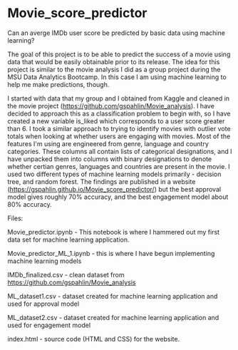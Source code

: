 # Movie_score_predictor
Can an averge IMDb user score be predicted by basic data using machine learning? 

The goal of this project is to be able to predict the success of a movie using data that would be easily obtainable prior to its release. The idea for this project
is similar to the movie analysis I did as a group project during the MSU Data Analytics Bootcamp. In this case I am using machine learning to help me make predictions,
though.

I started with data that my group and I obtained from Kaggle and cleaned in the movie project (https://github.com/gspahlin/Movie_analysis). I have decided to approach 
this as a classification problem to begin with, so I have created a new variable is_liked which corresponds to a user score greater than 6. I took a similar approach to trying to identify movies with outlier vote totals when looking at whether users are engaging with movies.  Most of the features I'm using are engineered from genre, language and country categories. These columns all contain lists of categorical designations, and I have unpacked them into columns with binary designations to denote whether certian genres, languages and countries are present in the movie. I used two different types of machine learning models primarily - decision tree, and random
forest. The findings are published in a website (https://gspahlin.github.io/Movie_score_predictor/) but the best approval model gives roughly 70% accuracy, and the 
best engagement model about 80% accuracy. 

Files:

Movie_predictor.ipynb  - This notebook is where I hammered out my first data set for machine learning application. 

Movie_predictor_ML_1.ipynb  - this is where I have begun implementing machine learning models

IMDb_finalized.csv  - clean dataset from https://github.com/gspahlin/Movie_analysis

ML_dataset1.csv  - dataset created for machine learning application and used for approval model

ML_dataset2.csv - dataset created for machine learning application and used for engagement model

index.html - source code (HTML and CSS) for the website. 
